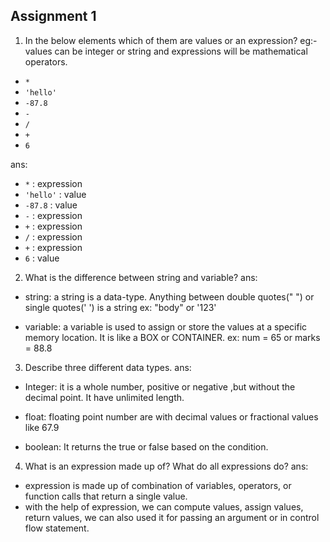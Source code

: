 ## Assignment 1

1. In the below elements which of them are values or an expression? eg:- values can be integer or string and expressions will be mathematical operators.
- `*`
- `'hello'`
- `-87.8`
- `-`
- `/`
- `+`
- `6`

ans: 

- `*` : expression
- `'hello'` : value
- `-87.8` : value
- `-` : expression
- `+` : expression
- `/` : expression
- `+` : expression
- `6` : value


2. What is the difference between string and variable?
ans: 
- string: a string is a data-type. Anything between double quotes(" ") or single quotes(' ') is a string
   ex: "body" or '123'
 
 - variable: a variable is used to assign or store the    values at a specific memory location. It is like a BOX or CONTAINER.
  ex: num = 65     or      marks = 88.8



3. Describe three different data types.
ans:
- Integer: it is a whole number, positive or negative ,but without the decimal point. It have unlimited length.

- float: floating point number are with decimal values or fractional values like 67.9

- boolean: It returns the true or false based on the condition.




4. What is an expression made up of? What do all expressions do?
ans:
- expression is made up of combination of variables, operators, or function calls that return a single value.
- with the help of expression, we can compute values, assign values, return values, we can also used it for passing an argument or in control flow statement.

